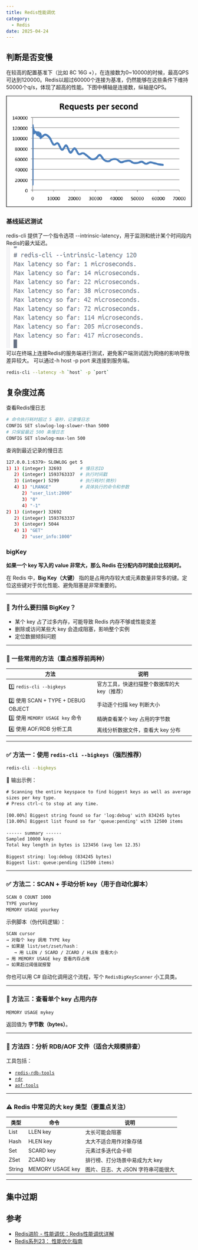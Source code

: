 ```yaml
---
title: Redis性能调优
category:
  - Redis
date: 2025-04-24
---
```

## 判断是否变慢

在较高的配置基准下（比如 8C 16G +），在连接数为0~10000的时候，最高QPS可达到120000。Redis以超过60000个连接为基准，仍然能够在这些条件下维持50000个q/s，体现了超高的性能。下图中横轴是连接数，纵轴是QPS。

![](./images/optimize/1144171745494445975.png)

### 基线延迟测试

redis-cli 提供了一个指令选项 --intrinsic-latency，用于监测和统计某个时间段内Redis的最大延迟。
![](./images/optimize/1144171745494667922.png)
可以在终端上连接Redis的服务端进行测试，避免客户端测试因为网络的影响导致差异较大。
可以通过-h host -p port 来连接到服务端。

```bash
redis-cli --latency -h `host` -p `port`
```

## 复杂度过高

查看Redis慢日志

```bash
# 命令执行耗时超过 5 毫秒，记录慢日志
CONFIG SET slowlog-log-slower-than 5000
# 只保留最近 500 条慢日志
CONFIG SET slowlog-max-len 500
```

查询到最近记录的慢日志

```bash
127.0.0.1:6379> SLOWLOG get 5
1) 1) (integer) 32693       # 慢日志ID
   2) (integer) 1593763337  # 执行时间戳
   3) (integer) 5299        # 执行耗时(微秒)
   4) 1) "LRANGE"           # 具体执行的命令和参数
      2) "user_list:2000"
      3) "0"
      4) "-1"
2) 1) (integer) 32692
   2) (integer) 1593763337
   3) (integer) 5044
   4) 1) "GET"
      2) "user_info:1000"
```

### bigKey

**如果一个 key 写入的 value 非常大，那么 Redis 在分配内存时就会比较耗时。**

在 Redis 中，**Big Key（大键）** 指的是占用内存较大或元素数量非常多的键。定位这些键对于优化性能、避免阻塞是非常重要的。

---

### 🎯 为什么要扫描 BigKey？

- 某个 key 占了过多内存，可能导致 Redis 内存不够或性能变差  
- 删除或访问某些大 key 会造成阻塞，影响整个实例  
- 定位数据倾斜问题

---

### 🧰 一些常用的方法（重点推荐前两种）

| 方法 | 说明 |
|------|------|
| 1️⃣ `redis-cli --bigkeys` | 官方工具，快速扫描整个数据库的大 key（推荐） |
| 2️⃣ 使用 SCAN + TYPE + DEBUG OBJECT | 手动逐个扫描 key 判断大小 |
| 3️⃣ 使用 `MEMORY USAGE key` 命令 | 精确查看某个 key 占用的字节数 |
| 4️⃣ 使用 AOF/RDB 分析工具 | 离线分析数据文件，查看大 key 分布 |

---

### ✅ 方法一：使用 `redis-cli --bigkeys`（强烈推荐）

```bash
redis-cli --bigkeys
```

📌 输出示例：

```
# Scanning the entire keyspace to find biggest keys as well as average sizes per key type.
# Press ctrl-c to stop at any time.

[00.00%] Biggest string found so far 'log:debug' with 834245 bytes
[10.00%] Biggest list found so far 'queue:pending' with 12500 items

------ summary ------
Sampled 10000 keys
Total key length in bytes is 123456 (avg len 12.35)

Biggest string: log:debug (834245 bytes)
Biggest list: queue:pending (12500 items)
```

---

### ✅ 方法二：SCAN + 手动分析 key（用于自动化脚本）

```bash
SCAN 0 COUNT 1000
TYPE yourkey
MEMORY USAGE yourkey
```

示例脚本（伪代码逻辑）：

```bash
SCAN cursor
→ 对每个 key 调用 TYPE key
→ 如果是 list/set/zset/hash：
   → 用 LLEN / SCARD / ZCARD / HLEN 查看大小
→ 用 MEMORY USAGE key 查看内存占用
→ 如果超过阈值就报警
```

你也可以用 C# 自动化调用这个流程，写个 `RedisBigKeyScanner` 小工具类。

---

### 🔬 方法三：查看单个 key 占用内存

```bash
MEMORY USAGE mykey
```

返回值为 **字节数（bytes）**。

---

### 🔎 方法四：分析 RDB/AOF 文件（适合大规模排查）

工具包括：

- [`redis-rdb-tools`](https://github.com/sripathikrishnan/redis-rdb-tools)
- [`rdr`](https://github.com/hit9/rdr)
- [`aof-tools`](https://github.com/RedisLabs/aof-tools)

---

### ⚠️ Redis 中常见的大 key 类型（要重点关注）

| 类型 | 命令 | 说明 |
|------|------|------|
| List | LLEN key | 太长可能会阻塞 |
| Hash | HLEN key | 太大不适合用作对象存储 |
| Set  | SCARD key | 元素过多迭代会卡顿 |
| ZSet | ZCARD key | 排行榜、打分场景中易成为大 key |
| String | MEMORY USAGE key | 图片、日志、大 JSON 字符串可能很大 |

---

## 集中过期

## 参考

- [Redis进阶 - 性能调优：Redis性能调优详解](https://pdai.tech/md/db/nosql-redis/db-redis-x-performance.html)
- [Redis系列23： 性能优化指南](https://www.cnblogs.com/wzh2010/p/17205492.html)
